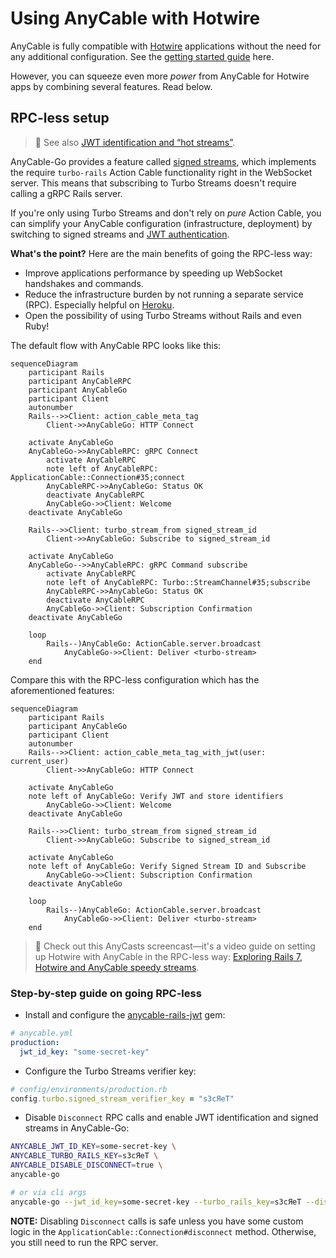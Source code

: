# Using AnyCable with Hotwire

AnyCable is fully compatible with [Hotwire][] applications without the need for any additional configuration. See the [getting started guide](./getting_started.md) here.

However, you can squeeze even more _power_ from AnyCable for Hotwire apps by combining several features. Read below.

## RPC-less setup

> 📖 See also [JWT identification and “hot streams”](https://anycable.io/blog/jwt-identification-and-hot-streams/).

AnyCable-Go provides a feature called [signed streams](../anycable-go/signed_streams.md), which implements the require `turbo-rails` Action Cable functionality right in the WebSocket server. This means that subscribing to Turbo Streams doesn't require calling a gRPC Rails server.

If you're only using Turbo Streams and don't rely on _pure_ Action Cable, you can simplify your AnyCable configuration (infrastructure, deployment) by switching to signed streams and [JWT authentication](../anycable-go/jwt_identification.md).

**What's the point?** Here are the main benefits of going the RPC-less way:

- Improve applications performance by speeding up WebSocket handshakes and commands.
- Reduce the infrastructure burden by not running a separate service (RPC). Especially helpful on [Heroku](../deployment/heroku.md).
- Open the possibility of using Turbo Streams without Rails and even Ruby!

The default flow with AnyCable RPC looks like this:

```mermaid
sequenceDiagram
    participant Rails
    participant AnyCableRPC
    participant AnyCableGo
    participant Client
    autonumber
    Rails-->>Client: action_cable_meta_tag
        Client->>AnyCableGo: HTTP Connect

    activate AnyCableGo
    AnyCableGo->>AnyCableRPC: gRPC Connect
        activate AnyCableRPC
        note left of AnyCableRPC: ApplicationCable::Connection#35;connect
        AnyCableRPC->>AnyCableGo: Status OK
        deactivate AnyCableRPC
        AnyCableGo->>Client: Welcome
    deactivate AnyCableGo

    Rails-->>Client: turbo_stream_from signed_stream_id
        Client->>AnyCableGo: Subscribe to signed_stream_id

    activate AnyCableGo
    AnyCableGo-->>AnyCableRPC: gRPC Command subscribe
        activate AnyCableRPC
        note left of AnyCableRPC: Turbo::StreamChannel#35;subscribe
        AnyCableRPC->>AnyCableGo: Status OK
        deactivate AnyCableRPC
        AnyCableGo->>Client: Subscription Confirmation
    deactivate AnyCableGo

    loop
        Rails--)AnyCableGo: ActionCable.server.broadcast
            AnyCableGo->>Client: Deliver <turbo-stream>
    end
```

Compare this with the RPC-less configuration which has the aforementioned features:

```mermaid
sequenceDiagram
    participant Rails
    participant AnyCableGo
    participant Client
    autonumber
    Rails-->>Client: action_cable_meta_tag_with_jwt(user: current_user)
        Client->>AnyCableGo: HTTP Connect

    activate AnyCableGo
    note left of AnyCableGo: Verify JWT and store identifiers
        AnyCableGo->>Client: Welcome
    deactivate AnyCableGo

    Rails-->>Client: turbo_stream_from signed_stream_id
        Client->>AnyCableGo: Subscribe to signed_stream_id

    activate AnyCableGo
    note left of AnyCableGo: Verify Signed Stream ID and Subscribe
        AnyCableGo->>Client: Subscription Confirmation
    deactivate AnyCableGo

    loop
        Rails--)AnyCableGo: ActionCable.server.broadcast
            AnyCableGo->>Client: Deliver <turbo-stream>
    end
```

> 🎥 Check out this AnyCasts screencast—it's a video guide on setting up Hotwire with AnyCable in the RPC-less way: [Exploring Rails 7, Hotwire and AnyCable speedy streams](https://anycable.io/blog/anycasts-rails-7-hotwire-and-anycable/).

### Step-by-step guide on going RPC-less

- Install and configure the [anycable-rails-jwt][] gem:

```yml
# anycable.yml
production:
  jwt_id_key: "some-secret-key"
```

- Configure the Turbo Streams verifier key:

```ruby
# config/environments/production.rb
config.turbo.signed_stream_verifier_key = "s3cЯeT"
```

- Disable `Disconnect` RPC calls and enable JWT identification and signed streams in AnyCable-Go:

```sh
ANYCABLE_JWT_ID_KEY=some-secret-key \
ANYCABLE_TURBO_RAILS_KEY=s3cЯeT \
ANYCABLE_DISABLE_DISCONNECT=true \
anycable-go

# or via cli args
anycable-go --jwt_id_key=some-secret-key --turbo_rails_key=s3cЯeT --disable_disconnect
```

**NOTE:** Disabling `Disconnect` calls is safe unless you have some custom logic in the `ApplicationCable::Connection#disconnect` method. Otherwise, you still need to run the RPC server.

[Hotwire]: https://hotwired.dev
[anycable-rails-jwt]: https://github.com/anycable/anycable-rails-jwt
